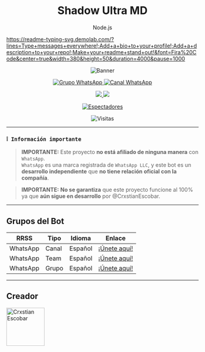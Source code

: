 
<h1 align="center">Shadow Ultra MD</h1>
<p align="center">Node.js</p>

<a href="https://git.io/typing-svg">
  <img


https://readme-typing-svg.demolab.com/?lines=Type+messages+everywhere!;Add+a+bio+to+your+profile!;Add+a+description+to+your+repo!;Make+your+readme+stand+out!&font=Fira%20Code&center=true&width=380&height=50&duration=4000&pause=1000

<p align="center">
  <img src="https://files.catbox.moe/e4qg5o.jpg" alt="Banner" />
</p>

<p align="center">
  <a href="https://chat.whatsapp.com/GqKwwoV2JJaJDP2SL7SddX">
    <img src="https://img.shields.io/badge/WhatsApp%20grupo-25D366?style=for-the-badge&logo=whatsapp&logoColor=white" alt="Grupo WhatsApp"/>
  </a>
  <a href="https://whatsapp.com/channel/0029VaJxgcB0bIdvuOwKTM2Y">
    <img src="https://img.shields.io/badge/WhatsApp%20channel-25D366?style=for-the-badge&logo=whatsapp&logoColor=white" alt="Canal WhatsApp"/>
  </a>
</p>

<p align="center">
  <a href="https://api.whatsapp.com/send/?phone=+51927238856&text=Hola%20soporte%20de%20Shadow%20Bot&type=phone_number&app_absent=0" target="_blank">
    <img src="https://img.shields.io/badge/Whatsapp-30302f?style=flat&logo=whatsapp" />
  </a>
  <a href="http://www.instagram.com/usxr.crxxs" target="_blank">
    <img src="https://img.shields.io/badge/Instagram-30302f?style=flat&logo=instagram" />
  </a>
</p>

<p align="center">
  <a href="https://github.com/CrxstianEscobar/ShadowUltra-MD/watchers">
    <img title="Espectadores" src="https://img.shields.io/github/watchers/CrxstianEscobar/ShadowUltra-MD?label=Espectadores&style=social" />
  </a>
</p>

<p align="center">
  <img src="https://profile-counter.glitch.me/ShadowUltra-MD/count.svg" alt="Visitas" />
</p>

---

### **`❕ Información importante`**

> **IMPORTANTE:** Este proyecto **no está afiliado de ninguna manera** con `WhatsApp`.\
> `WhatsApp` es una marca registrada de `WhatsApp LLC`, y este bot es un **desarrollo independiente** que **no tiene relación oficial con la compañía**.

> **IMPORTANTE:** **No se garantiza** que este proyecto funcione al 100% ya que **aún sigue en desarrollo** por @CrxstianEscobar.

---

## Grupos del Bot

| RRSS      | Tipo   | Idioma  | Enlace |
|-----------|--------|---------|--------|
| WhatsApp  | Canal  | Español | [¡Únete aquí!](https://whatsapp.com/channel/0029VauTE8AHltY1muYir31n) |
| WhatsApp  | Team   | Español | [¡Únete aquí!](https://whatsapp.com/channel/0029Vafxnat8qIzxOjUrwP41) |
| WhatsApp  | Grupo  | Español | [¡Únete aquí!](https://chat.whatsapp.com/FCS6htvAmlT7nq006lxU4I) |

---

## Creador

<a href="https://github.com/CrxstianEscobar">
  <img src="https://files.catbox.moe/0110im.png" width="100px" alt="Crxstian Escobar"/>
</a>